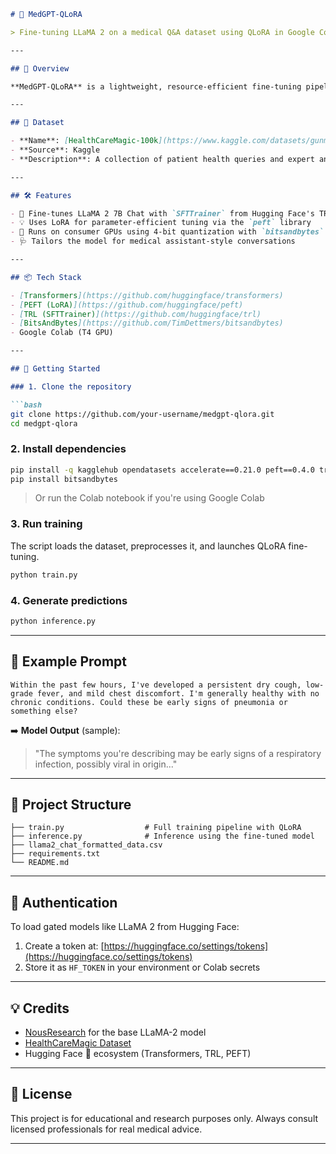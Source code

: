 ````markdown
# 🧠 MedGPT-QLoRA

> Fine-tuning LLaMA 2 on a medical Q&A dataset using QLoRA in Google Colab

---

## 📌 Overview

**MedGPT-QLoRA** is a lightweight, resource-efficient fine-tuning pipeline for adapting [LLaMA 2 7B Chat](https://huggingface.co/NousResearch/Llama-2-7b-chat-hf) to the medical domain. Using QLoRA and 4-bit quantization via `bitsandbytes`, this project enables fine-tuning on modest hardware (e.g., Google Colab T4 GPU) with excellent performance on health-related queries.

---

## 📂 Dataset

- **Name**: [HealthCareMagic-100k](https://www.kaggle.com/datasets/gunman02/health-care-magic)
- **Source**: Kaggle
- **Description**: A collection of patient health queries and expert answers.

---

## 🛠️ Features

- 🦙 Fine-tunes LLaMA 2 7B Chat with `SFTTrainer` from Hugging Face's TRL library
- 💡 Uses LoRA for parameter-efficient tuning via the `peft` library
- 🔧 Runs on consumer GPUs using 4-bit quantization with `bitsandbytes`
- 🩺 Tailors the model for medical assistant-style conversations

---

## 📦 Tech Stack

- [Transformers](https://github.com/huggingface/transformers)
- [PEFT (LoRA)](https://github.com/huggingface/peft)
- [TRL (SFTTrainer)](https://github.com/huggingface/trl)
- [BitsAndBytes](https://github.com/TimDettmers/bitsandbytes)
- Google Colab (T4 GPU)

---

## 🚀 Getting Started

### 1. Clone the repository

```bash
git clone https://github.com/your-username/medgpt-qlora.git
cd medgpt-qlora
````

### 2. Install dependencies

```bash
pip install -q kagglehub opendatasets accelerate==0.21.0 peft==0.4.0 transformers==4.31.0 trl==0.4.7
pip install bitsandbytes
```

> Or run the Colab notebook if you're using Google Colab

### 3. Run training

The script loads the dataset, preprocesses it, and launches QLoRA fine-tuning.

```python
python train.py
```

### 4. Generate predictions

```python
python inference.py
```

---

## 🧪 Example Prompt

```text
Within the past few hours, I've developed a persistent dry cough, low-grade fever, and mild chest discomfort. I'm generally healthy with no chronic conditions. Could these be early signs of pneumonia or something else?
```

➡️ **Model Output** (sample):

> "The symptoms you're describing may be early signs of a respiratory infection, possibly viral in origin..."

---

## 📁 Project Structure

```text
├── train.py                  # Full training pipeline with QLoRA
├── inference.py              # Inference using the fine-tuned model
├── llama2_chat_formatted_data.csv
├── requirements.txt
└── README.md
```

---

## 🔐 Authentication

To load gated models like LLaMA 2 from Hugging Face:

1. Create a token at: [https://huggingface.co/settings/tokens](https://huggingface.co/settings/tokens)
2. Store it as `HF_TOKEN` in your environment or Colab secrets

---

## 💡 Credits

* [NousResearch](https://huggingface.co/NousResearch) for the base LLaMA-2 model
* [HealthCareMagic Dataset](https://www.kaggle.com/datasets/gunman02/health-care-magic)
* Hugging Face 🤗 ecosystem (Transformers, TRL, PEFT)

---

## 📜 License

This project is for educational and research purposes only. Always consult licensed professionals for real medical advice.

---

```